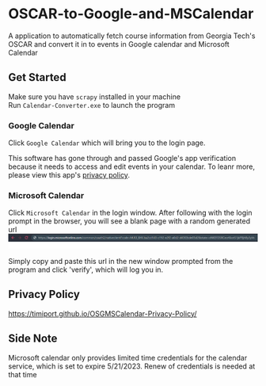 # OSCAR-to-Google-and-MSCalendar
A application to automatically fetch course information from Georgia Tech's OSCAR and convert it in to events in Google calendar and Microsoft Calendar

## Get Started
Make sure you have `scrapy` installed in your machine  
Run `Calendar-Converter.exe` to launch the program

### Google Calendar
Click `Google Calendar` which will bring you to the login page. 

This software has gone through and passed Google's app verification because it needs to access and edit events in your calendar. To leanr more, please view this app's [privacy policy](#privacy-policy).

### Microsoft Calendar
Click `Microsoft Calendar` in the login window.
After following with the login prompt in the browser, you will see a blank page with a random generated url
![alt text](gui/icon/MSLogin.PNG)

Simply copy and paste this url in the new window prompted from the program and click 'verify', which will log you in.

## Privacy Policy
https://timiport.github.io/OSGMSCalendar-Privacy-Policy/

## Side Note
Microsoft calendar only provides limited time credentials for the calendar service, which is set to expire 5/21/2023. Renew of credentials is needed at that time
